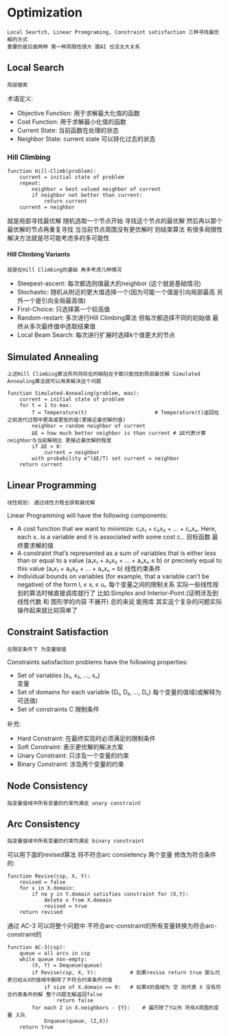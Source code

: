 # Optimization
    Local Seartch, Linear Promgraming, Constraint satisfaction 三种寻找最优解的方式
    重要的是后面两种 第一种局限性很大 跟AI 也没太大关系
## Local Search
    局部搜索
术语定义:
- Objective Function: 用于求解最大化值的函数
- Cost Function: 用于求解最小化值的函数
- Current State: 当前函数在处理的状态
- Neighbor State:  current state 可以转化过去的状态

### Hill Climbing
```
function Hill-Climb(problem):   
    current = initial state of problem
    repeat:
        neighbor = best valued neighbor of current
        if neighbor not better than current:
            return current
    current = neighbor
```
就是局部寻找最优解 随机选取一个节点开始 寻找这个节点的最优解 然后再以那个最优解的节点再重复寻找 当当前节点周围没有更优解时 则结束算法
有很多局限性 解决方法就是尽可能考虑多的多可能性
#### Hill Climbing Variants
    就是在Hill Climbing的基础 再多考虑几种情况
- Steepest-ascent: 每次都选则值最大的neighbor (这个就是基础情况)
- Stochastic: 随机从附近的更大值选择一个(因为可能一个值是引向局部最高 另外一个是引向全局最高值)
- First-Choice: 只选择第一个较高值
- Random-restart: 多次进行Hill Climbing算法 但每次都选择不同的初始值 最终从多次最终值中选取结果值
- Local Beam Search: 每次进行扩展时选择k个值更大的节点

## Simulated Annealing
    上述Hill Climbing算法所共同存在的缺陷在于都只能找到局部最优解 Simulated Annealing算法就可以用来解决这个问题 
```
function Simulated-Annealing(problem, max):
    current = initial state of problem
    for t = 1 to max:
        T = Temperature(t)                      # Temperature(t)返回在之前迭代过程中更高或更低的值(更接近最优解的值)
        neighbor = random neighbor of current   
        ΔE = how much better neighbor is than current # ΔE代表计算neighbor与当前解相比 更接近最优解的程度
        if ΔE > 0:
            current = neighbor
        with probability e^(ΔE/T) set current = neighbor    
    return current
```

## Linear Programming
    线性规划: 通过线性方程去获取最优解
Linear Programming will have the following components:
- A cost function that we want to minimize: c₁x₁ + c₂x₂ + … + cₙxₙ. Here, each x₋ is a variable and it is associated with some cost c₋.
    目标函数  最终要求解的值
- A constraint that’s represented as a sum of variables that is either less than or equal to a value (a₁x₁ + a₂x₂ + … + aₙxₙ ≤ b) or precisely equal to this value (a₁x₁ + a₂x₂ + … + aₙxₙ = b)
    线性约束条件
- Individual bounds on variables (for example, that a variable can’t be negative) of the form lᵢ ≤ xᵢ ≤ uᵢ.
    每个变量之间的限制关系
实际一些线性规划的算法时候直接调库就行了 比如:Simplex and Interior-Point.(证明涉及到线性代数 和 图形学的内容 不展开)
总的来说 能用库 其实这个复杂的问题实际操作起来就比较简单了

## Constraint Satisfaction
    在限定条件下 为变量赋值
Constraints satisfaction problems have the following properties:
- Set of variables (x₁, x₂, …, xₙ)  
    变量
- Set of domains for each variable {D₁, D₂, …, Dₙ}
    每个变量的值域(或解释为可选值)
- Set of constraints C
    限制条件

补充:
- Hard Constraint: 在最终实现时必须满足的限制条件
- Soft Constraint: 表示更优解的解决方案
- Unary Constraint: 只涉及一个变量的约束
- Binary Constraint: 涉及两个变量的约束

## Node Consistency
    指变量值域中所有变量的约束均满足 unary constraint

## Arc Consistency
    指变量值域中所有变量的约束均满足 binary constraint
可以用下面的revised算法 将不符合arc consietency 两个变量 修改为符合条件的:
```
function Revise(csp, X, Y):
    revised = false
    for x in X.domain:
        if no y in Y.domain satisfies constraint for (X,Y):
            delete x from X.domain
            revised = true
    return revised
```

通过 AC-3 可以将整个问题中 不符合arc-constraint的所有变量转换为符合arc-constraint的
```
function AC-3(csp):
    queue = all arcs in csp
    while queue non-empty:
        (X, Y) = Dequeue(queue)
        if Revise(csp, X, Y):           # 如果revise return true 那么代表已经从X的值域中删除了不符合约束条件的值
            if size of X.domain == 0:   # 如果X的值域为 空 则代表 X 没有符合约束条件的解 整个问题无解返回false
                return false
        for each Z in X.neighbors - {Y}:    # 遍历除了Y以外 所有X周围的变量 入队
            Enqueue(queue, (Z,X))
    return true
```












